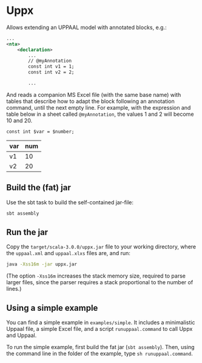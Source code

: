 # Uppx

Allows extending an UPPAAL model with annotated blocks, e.g.:
```xml
...
<nta>
    <declaration>
        ...
        // @myAnnotation
        const int v1 = 1;
        const int v2 = 2;

        ...
```
And reads a companion MS Excel file (with the same base name) with tables that describe how to adapt the block following an annotation command, until the next empty line.
For example, with the expression and table below in a sheet called `@myAnnotation`, the values 1 and 2 will become 10 and 20.

 `const int $var = $number;`

| var | num |
| --- | --- |
| v1 | 10 |
| v2 | 20 |


## Build the (fat) jar

Use the sbt task to build the self-contained jar-file:
```bash
sbt assembly
```

## Run the jar

Copy the `target/scala-3.0.0/uppx.jar` file to your working directory, where the `uppaal.xml` and `uppaal.xlxs` files are, and run:
```bash
java -Xss16m -jar uppx.jar
```

(The option `-Xss16m` increases the stack memory size, required to parse larger files, since the parser requires a stack proportional to the number of lines.)


## Using a simple example

You can find a simple example in `examples/simple`.
It includes a minimalistic Uppaal file, a simple Excel file, and a script `runuppaal.command` to call Uppx and Uppaal.

To run the simple example, first build the fat jar (`sbt assembly`).
Then, using the command line in the folder of the example, type `sh runuppaal.command`.